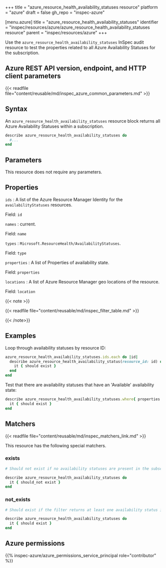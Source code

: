 +++
title = "azure_resource_health_availability_statuses resource"
platform = "azure"
draft = false
gh_repo = "inspec-azure"

[menu.azure]
title = "azure_resource_health_availability_statuses"
identifier = "inspec/resources/azure/azure_resource_health_availability_statuses resource"
parent = "inspec/resources/azure"
+++

Use the `azure_resource_health_availability_statuses` InSpec audit resource to test the properties related to all Azure Availability Statuses for the subscription.

## Azure REST API version, endpoint, and HTTP client parameters

{{< readfile file="content/reusable/md/inspec_azure_common_parameters.md" >}}

## Syntax

An `azure_resource_health_availability_statuses` resource block returns all Azure Availability Statuses within a subscription.

```ruby
describe azure_resource_health_availability_statuses do
  #...
end
```

## Parameters

This resource does not require any parameters.

## Properties

`ids`
: A list of the Azure Resource Manager Identity for the `availabilityStatuses` resources.

  Field: `id`

`names`
: current.

  Field: `name`

`types`
: `Microsoft.ResourceHealth/AvailabilityStatuses`.

  Field: `type`

`properties`
: A list of Properties of availability state.

  Field: `properties`

`locations`
: A list of Azure Resource Manager geo locations of the resource.

  Field: `location`

{{< note >}}

{{< readfile file="content/reusable/md/inspec_filter_table.md" >}}

{{< /note>}}

## Examples

Loop through availability statuses by resource ID:

```ruby
azure_resource_health_availability_statuses.ids.each do |id|
  describe azure_resource_health_availability_status(resource_id: id) do
    it { should exist }
  end
end
```

Test that there are availability statuses that have an 'Available' availability state:

```ruby
describe azure_resource_health_availability_statuses.where{ properties.select{|prop| prop.availabilityState == 'Available' } } do
  it { should exist }
end
```

## Matchers

{{< readfile file="content/reusable/md/inspec_matchers_link.md" >}}

This resource has the following special matchers.

### exists

```ruby
# Should not exist if no availability statuses are present in the subscription.

describe azure_resource_health_availability_statuses do
  it { should_not exist }
end
```

### not_exists

```ruby
# Should exist if the filter returns at least one availability status in the subscription.

describe azure_resource_health_availability_statuses do
  it { should exist }
end
```

## Azure permissions

{{% inspec-azure/azure_permissions_service_principal role="contributor" %}}
